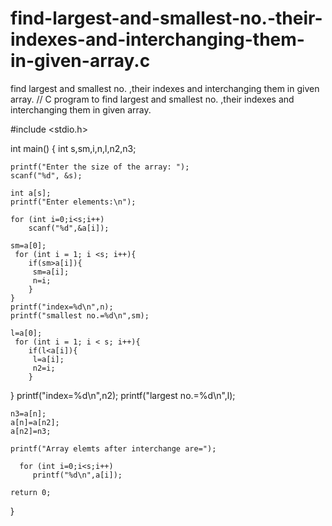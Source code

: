 # find-largest-and-smallest-no.-their-indexes-and-interchanging-them-in-given-array.c
find largest and smallest no. ,their indexes and interchanging them in given array.
// C program to find largest and smallest no. ,their indexes and interchanging them in given array.

#include <stdio.h>

int main() {
    int s,sm,i,n,l,n2,n3;

    printf("Enter the size of the array: ");
    scanf("%d", &s);

    int a[s]; 
    printf("Enter elements:\n");
    
    for (int i=0;i<s;i++)
        scanf("%d",&a[i]);
        
    sm=a[0];
     for (int i = 1; i <s; i++){
        if(sm>a[i]){
         sm=a[i];
         n=i;
        }
    }
    printf("index=%d\n",n);
    printf("smallest no.=%d\n",sm);
    
    l=a[0];
     for (int i = 1; i < s; i++){
        if(l<a[i]){
         l=a[i];
         n2=i;
        }
}
    printf("index=%d\n",n2);
    printf("largest no.=%d\n",l);
    
    n3=a[n];
    a[n]=a[n2];
    a[n2]=n3;
    
    printf("Array elemts after interchange are=");
       
      for (int i=0;i<s;i++)
         printf("%d\n",a[i]);
      
    return 0;
}
